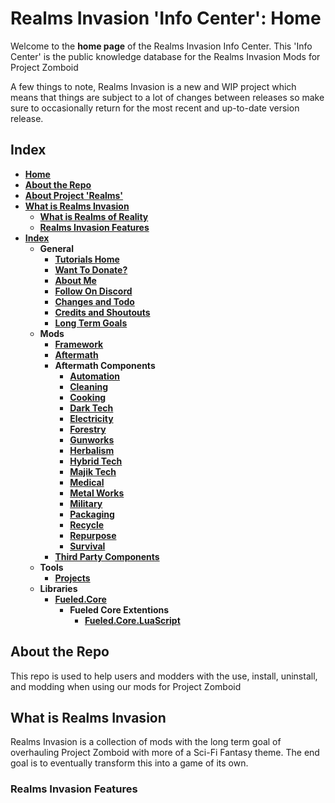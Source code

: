 # Realms Invasion 'Info Center': **Home**

Welcome to the **home page** of the Realms Invasion Info Center. 
This 'Info Center' is the public knowledge database for the Realms Invasion Mods for Project Zomboid

A few things to note, 
Realms Invasion is a new and WIP project which means that things are subject to a lot of changes between releases so make sure to occasionally return for the most recent and up-to-date version release.

## **Index**
- [**Home**](https://github.com/FueledByOCHD/Realms-Invasion-Info-Center/blob/develop/README.md)
- [**About the Repo**](https://github.com/FueledByOCHD/Realms-Invasion-Info-Center/blob/develop/README.md#about-the-repo)
- [**About Project 'Realms'**](https://github.com/FueledByOCHD/Realms-Invasion-Info-Center/blob/develop/AboutProjectRealms.md)
- [**What is Realms Invasion**](https://github.com/FueledByOCHD/Realms-Invasion-Info-Center/blob/develop/README.md#what-is-realms-invasion)
    - [**What is Realms of Reality**](https://github.com/FueledByOCHD/Realms-Invasion-Info-Center/blob/develop/AboutRealmsOfReality.md)
    - [**Realms Invasion Features**](https://github.com/FueledByOCHD/Realms-Invasion-Info-Center/blob/develop/README.md#realms-invasion-features)
- [**Index**](https://github.com/FueledByOCHD/Realms-Invasion-Info-Center/blob/develop/README.md#index)
    - **General**
        - [**Tutorials Home**](https://github.com/FueledByOCHD/Realms-Invasion-Info-Center/blob/develop/Tutorials/TutorialsHome.md)
        - [**Want To Donate?**](https://github.com/FueledByOCHD/Realms-Invasion-Info-Center/blob/develop/DonateToRI.md)
        - [**About Me**](https://github.com/FueledByOCHD/Realms-Invasion-Info-Center/blob/develop/AboutMe.md)
        - [**Follow On Discord**](https://discord.gg/8P2kvwm)
        - [**Changes and Todo**](https://github.com/FueledByOCHD/Realms-Invasion-Info-Center/blob/develop/Changes/RI_Todos.md)
        - [**Credits and Shoutouts**](https://github.com/FueledByOCHD/Realms-Invasion-Info-Center/blob/develop/Credits/RI_FullCredits.md)
        - [**Long Term Goals**](https://github.com/FueledByOCHD/Realms-Invasion-Info-Center/blob/develop/LongTermGoals.md)
    - **Mods**
        - [**Framework**](https://github.com/FueledByOCHD/Realms-Invasion-Info-Center/blob/develop/Mods/Framework/RI_Frame.md)
        - [**Aftermath**](https://github.com/FueledByOCHD/Realms-Invasion-Info-Center/blob/develop/Mods/Aftermath/RI_Aftermath.md)
        - **Aftermath Components**
            - [**Automation**](https://github.com/FueledByOCHD/Realms-Invasion-Info-Center/blob/develop/Mods/Aftermath/Components/Automation/RI_Automate.md)
            - [**Cleaning**](https://github.com/FueledByOCHD/Realms-Invasion-Info-Center/blob/develop/Mods/Aftermath/Components/Cleaning/RI_Clean.md)
            - [**Cooking**](https://github.com/FueledByOCHD/Realms-Invasion-Info-Center/blob/develop/Mods/Aftermath/Components/Cooking/RI_Cook.md)
            - [**Dark Tech**](https://github.com/FueledByOCHD/Realms-Invasion-Info-Center/blob/develop/Mods/Aftermath/Components/DarkTech/RI_TechDark.md)
            - [**Electricity**](https://github.com/FueledByOCHD/Realms-Invasion-Info-Center/blob/develop/Mods/Aftermath/Components/Electricity/RI_Electric.md)
            - [**Forestry**](https://github.com/FueledByOCHD/Realms-Invasion-Info-Center/blob/develop/Mods/Aftermath/Components/Forestry/RI_Log.md)
            - [**Gunworks**](https://github.com/FueledByOCHD/Realms-Invasion-Info-Center/blob/develop/Mods/Aftermath/Components/Gunworks/RI_Guns.md)
            - [**Herbalism**](https://github.com/FueledByOCHD/Realms-Invasion-Info-Center/blob/develop/Mods/Aftermath/Components/Herbalism/RI_Herb.md)
            - [**Hybrid Tech**](https://github.com/FueledByOCHD/Realms-Invasion-Info-Center/blob/develop/Mods/Aftermath/Components/HybridTech/RI_TechHybrid.md)
            - [**Majik Tech**](https://github.com/FueledByOCHD/Realms-Invasion-Info-Center/blob/develop/Mods/Aftermath/Components/MajikTech/RI_TechMajik.md)
            - [**Medical**](https://github.com/FueledByOCHD/Realms-Invasion-Info-Center/blob/develop/Mods/Aftermath/Components/Medical/RI_Heal.md)
            - [**Metal Works**](https://github.com/FueledByOCHD/Realms-Invasion-Info-Center/blob/develop/Mods/Aftermath/Components/MetalWorks/RI_Smith.md)
            - [**Military**](https://github.com/FueledByOCHD/Realms-Invasion-Info-Center/blob/develop/Mods/Aftermath/Components/Military/RI_QRF.md)
            - [**Packaging**](https://github.com/FueledByOCHD/Realms-Invasion-Info-Center/blob/develop/Mods/Aftermath/Components/Packaging/RI_Package.md)
            - [**Recycle**](https://github.com/FueledByOCHD/Realms-Invasion-Info-Center/blob/develop/Mods/Aftermath/Components/Recycle/RI_Recycle.md)
            - [**Repurpose**](https://github.com/FueledByOCHD/Realms-Invasion-Info-Center/blob/develop/Mods/Aftermath/Components/Repurpase/RI_Reuse.md)
            - [**Survival**](https://github.com/FueledByOCHD/Realms-Invasion-Info-Center/blob/develop/Mods/Aftermath/Components/Survival.md)
        - [**Third Party Components**](https://github.com/FueledByOCHD/Realms-Invasion-Info-Center/blob/develop/Mods/Aftermath/Components/ThirdPartyMods.md)
    - **Tools**
        - [**Projects**](https://github.com/FueledByOCHD/Realms-Invasion-Info-Center/blob/develop/Tools/Projects/RI_Projects.md)
    - **Libraries**
        - [**Fueled.Core**](https://github.com/FueledByOCHD/Realms-Invasion-Info-Center/blob/develop/Libraries/Fueled%20Core/FueledCore.md)
            - **Fueled Core Extentions**
                - [**Fueled.Core.LuaScript**](https://github.com/FueledByOCHD/Realms-Invasion-Info-Center/blob/develop/Libraries/Fueled%20Core/Extentions/Lua%20Script/FueledLuaScript.md)



## **About the Repo**

This repo is used to help users and modders with the use, install, uninstall, and modding when using our mods for Project Zomboid


## **What is Realms Invasion**

Realms Invasion is a collection of mods with the long term goal of overhauling Project Zomboid with more of a Sci-Fi Fantasy theme. The end goal is to eventually transform this into a game of its own.

### **Realms Invasion Features**

